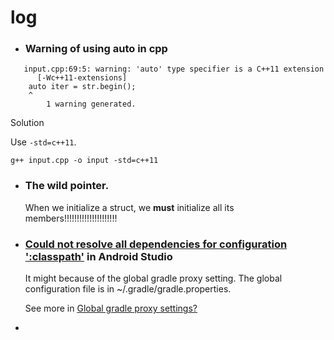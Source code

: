 # log

- ### Warning of using auto in cpp

```shell
   input.cpp:69:5: warning: 'auto' type specifier is a C++11 extension
      [-Wc++11-extensions]
    auto iter = str.begin();
    ^
		1 warning generated.
```



Solution

Use `-std=c++11`.

```shell
g++ input.cpp -o input -std=c++11
```



- ### The wild pointer.

  When we initialize a struct, we **must** initialize all its members!!!!!!!!!!!!!!!!!!!!!



- ### [Could not resolve all dependencies for configuration ':classpath'](https://stackoverflow.com/questions/25994163/could-not-resolve-all-dependencies-for-configuration-classpath) in Android Studio

  It might because of the global gradle proxy setting. The global configuration file is in ~/.gradle/gradle.properties. 

  See more in [Global gradle proxy settings?](https://stackoverflow.com/questions/26523804/global-gradle-proxy-settings)

  

- 




